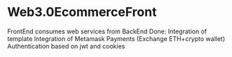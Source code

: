 # Web3.0EcommerceFront
FrontEnd consumes web services from BackEnd
Done:
Integration of template
Integration of Metamask Payments (Exchange ETH+crypto wallet)
Authentication based on jwt and cookies 
